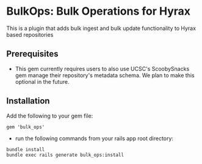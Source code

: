 # BulkOps: Bulk Operations for Hyrax
This is a plugin that adds bulk ingest and bulk update functionality to Hyrax based repositories

## Prerequisites
- This gem currently requires users to also use UCSC's ScoobySnacks gem manage their repository's metadata schema. We plan to make this optional in the future.

## Installation
Add the following to your gem file:

```gem 'bulk_ops'```

- run the following commands from your rails app root directory:

```
bundle install
bundle exec rails generate bulk_ops:install
```
